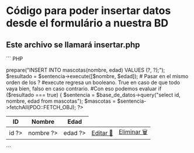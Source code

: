 # Código para poder insertar datos desde el formulário a nuestra BD
## Este archivo se llamará insertar.php
´´´ PHP
<?php
/*
================================
Este archivo inserta los datos 
enviados a través de formulario.php
================================
*/
?>
<?php
#Salir si alguno de los datos no está presente
if (!isset($_POST["nombre"]) || !isset($_POST["edad"])) {
    exit();
}

#Si todo va bien, se ejecuta esta parte del código...

include_once "base_de_datos.php";
$nombre = $_POST["nombre"];
$edad = $_POST["edad"];

/*
Al incluir el archivo "base_de_datos.php", todas sus variables están
a nuestra disposición. Por lo que podemos acceder a ellas tal como si hubiéramos
copiado y pegado el código
 */
$sentencia = $base_de_datos->prepare("INSERT INTO mascotas(nombre, edad) VALUES (?, ?);");
$resultado = $sentencia->execute([$nombre, $edad]); # Pasar en el mismo orden de los ?

#execute regresa un booleano. True en caso de que todo vaya bien, falso en caso contrario.
#Con eso podemos evaluar

if ($resultado === true) {
    
    $sentencia = $base_de_datos->query("select id, nombre, edad from mascotas");
    $mascotas = $sentencia->fetchAll(PDO::FETCH_OBJ);
?>
<div class="col-12">
    <div class="table-responsive">
        <table class="table table-bordered">
            <thead class="thead-dark">
                <tr>
                    <th>ID</th>
                    <th>Nombre</th>
                    <th>Edad</th>
                </tr>
            </thead>
            <tbody>
                <!--
                Atención aquí, sólo esto cambiará
                Pd: no ignores las llaves de inicio y cierre {}
                -->
                <?php foreach($mascotas as $mascota){ ?>
                    <tr>
                        <td><?php echo $mascota->id ?></td>
                        <td><?php echo $mascota->nombre ?></td>
                        <td><?php echo $mascota->edad ?></td>
                        <td><a class="btn btn-warning" href="<?php echo "editar.php?id=" . $mascota->id?>">Editar 📝</a></td>
                        <td><a class="btn btn-danger" href="<?php echo "eliminar.php?id=" . $mascota->id?>">Eliminar 🗑️</a></td>
                    </tr>
                <?php } ?>
            </tbody>
        </table>
    </div>
</div>
<?php
} else {
    echo "Algo salió mal. Por favor verifica que la tabla exista";
}
?>
´´´
